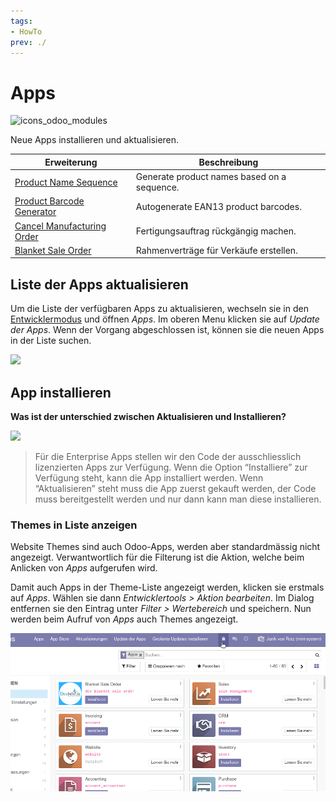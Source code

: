 ```yaml
---
tags:
- HowTo
prev: ./
---
```

# Apps
![icons_odoo_modules](assets/icons_odoo_modules.png)

Neue Apps installieren und aktualisieren.

| Erweiterung                                                 | Beschreibung                                |
| ----------------------------------------------------------- | ------------------------------------------- |
| [Product Name Sequence](Product%20Name%20Sequence.md)           | Generate product names based on a sequence. |
| [Product Barcode Generator](Product%20Barcode%20Generator.md)   | Autogenerate EAN13 product barcodes.        |
| [Cancel Manufacturing Order](Cancel%20Manufacturing%20Order.md) | Fertigungsauftrag rückgängig machen.        |
| [Blanket Sale Order](Blanket%20Sale%20Order.md)                 | Rahmenverträge für Verkäufe erstellen.      |

## Liste der Apps aktualisieren

Um die Liste der verfügbaren Apps zu aktualisieren, wechseln sie in den [Entwicklermodus](Einstellungen.md#Entwicklermodus%20aktivieren) und öffnen *Apps*. Im oberen Menu klicken sie auf *Update der Apps*. Wenn der Vorgang abgeschlossen ist, können sie die neuen Apps in der Liste suchen.

![](assets/Apps%20Liste%20aktualisieren.png)

## App installieren

**Was ist der unterschied zwischen Aktualisieren und Installieren?**

![](assets/Apps%20installieren%20und%20aktualisieren.png)

> Für die Enterprise Apps stellen wir den Code der ausschliesslich lizenzierten Apps zur Verfügung. Wenn die Option “Installiere” zur Verfügung steht, kann die App installiert werden. Wenn “Aktualisieren” steht muss die App zuerst gekauft werden, der Code muss bereitgestellt werden und nur dann kann man diese installieren.

### Themes in Liste anzeigen

Website Themes sind auch Odoo-Apps, werden aber standardmässig nicht angezeigt. Verwantwortlich für die Filterung ist die Aktion, welche beim Anlicken von *Apps* aufgerufen wird.

Damit auch Apps in der Theme-Liste angezeigt werden, klicken sie erstmals auf *Apps*. Wählen sie dann *Entwicklertools > Aktion bearbeiten*. Im Dialog entfernen sie den Eintrag unter *Filter > Wertebereich* und speichern. Nun werden beim Aufruf von *Apps* auch Themes angezeigt.

![Apps Themes anzeigen](assets/Apps%20Themes%20anzeigen.gif)

